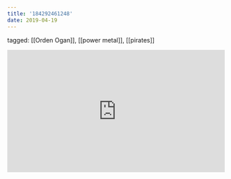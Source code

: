 ```yaml
---
title: '184292461248'
date: 2019-04-19
---
```

tagged: [[Orden Ogan]], [[power metal]], [[pirates]]
<iframe allow="accelerometer; autoplay; clipboard-write; encrypted-media; gyroscope; picture-in-picture" allowfullscreen="" frameborder="0" height="281" id="youtube_iframe" src="https://www.youtube.com/embed/j8O1LpzC1Po?feature=oembed&amp;enablejsapi=1&amp;origin=https://safe.txmblr.com&amp;wmode=opaque" width="500"></iframe>